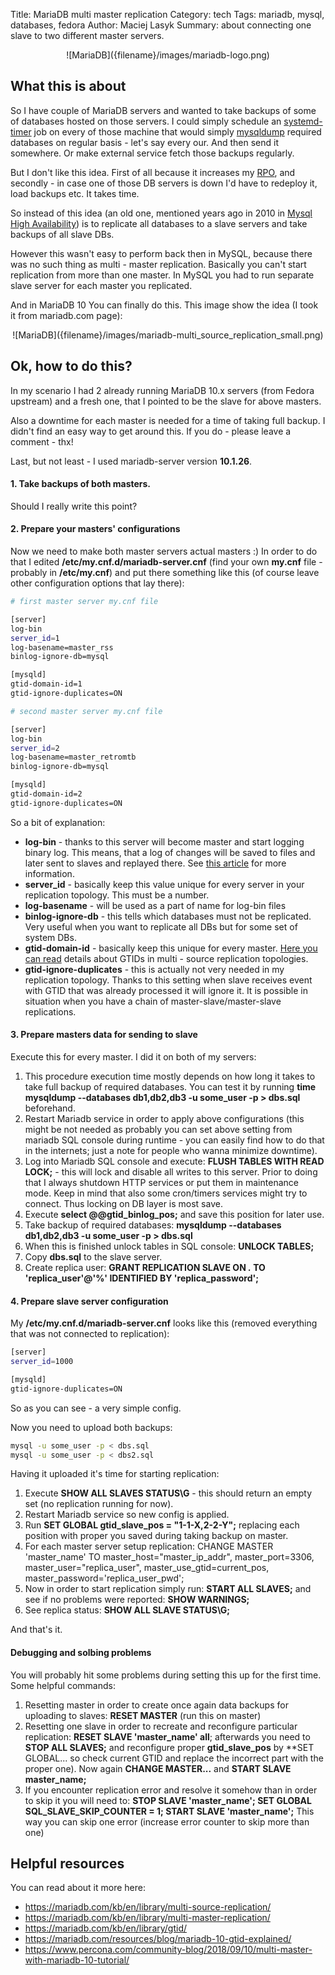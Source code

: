 Title: MariaDB multi master replication
Category: tech
Tags: mariadb, mysql, databases, fedora
Author: Maciej Lasyk
Summary: about connecting one slave to two different master servers.

<center>![MariaDB]({filename}/images/mariadb-logo.png)</center>

## What this is about ##

So I have couple of MariaDB servers and wanted to take backups of some of 
databases hosted on those servers. I could simply schedule an [systemd-timer](https://www.freedesktop.org/software/systemd/man/systemd.timer.html)
job on every of those machine that would simply [mysqldump](https://mariadb.com/kb/en/library/mysqldump/)
required databases on regular basis - let's say every our. And then send it
somewhere. Or make external service fetch those backups regularly.

But I don't like this idea. First of all because it increases my [RPO](https://www.druva.com/blog/understanding-rpo-and-rto/),
and secondly - in case one of those DB servers is down I'd have to redeploy it,
load backups etc. It takes time.

So instead of this idea (an old one, mentioned years ago in 2010 in [Mysql High Availability](http://shop.oreilly.com/product/9780596807290.do))
is to replicate all databases to a slave servers and take backups of all slave
DBs.

However this wasn't easy to perform back then in MySQL, because there was no
such thing as multi - master replication. Basically you can't start replication
from more than one master. In MySQL you had to run separate slave server for 
each master you replicated.

And in MariaDB 10 You can finally do this. This image show the idea (I took it 
from mariadb.com page):

<center>![MariaDB]({filename}/images/mariadb-multi_source_replication_small.png)</center>

## Ok, how to do this? ##

In my scenario I had 2 already running MariaDB 10.x servers (from Fedora 
upstream) and a fresh one, that I pointed to be the slave for above masters.

Also a downtime for each master is needed for a time of taking full backup. I
didn't find an easy way to get around this. If you do - please leave a 
comment - thx!

Last, but not least - I used mariadb-server version **10.1.26**.

#### 1. Take backups of both masters.

Should I really write this point?

#### 2. Prepare your masters' configurations

Now we need to make both master servers actual masters :) In order to do that
I edited **/etc/my.cnf.d/mariadb-server.cnf** (find your own **my.cnf** file - 
probably in **/etc/my.cnf**) and put there something like this (of course leave
other configuration options that lay there):

```bash
# first master server my.cnf file

[server]
log-bin
server_id=1
log-basename=master_rss
binlog-ignore-db=mysql

[mysqld]
gtid-domain-id=1
gtid-ignore-duplicates=ON
```

```bash
# second master server my.cnf file

[server]
log-bin
server_id=2
log-basename=master_retromtb
binlog-ignore-db=mysql

[mysqld]
gtid-domain-id=2
gtid-ignore-duplicates=ON
```

So a bit of explanation:

- **log-bin** - thanks to this server will become master and start logging 
binary log. This means, that a log of changes will be saved to files and later
sent to slaves and replayed there. See [this article](https://mariadb.com/kb/en/library/activating-the-binary-log/)
for more information.
- **server_id** - basically keep this value unique for every server in your
replication topology. This must be a number.
- **log-basename** - will be used as a part of name for log-bin files
- **binlog-ignore-db** - this tells which databases must not be replicated. 
Very useful when you want to replicate all DBs but for some set of system DBs.
- **gtid-domain-id** - basically keep this unique for every master. [Here you 
can read](https://mariadb.com/kb/en/library/gtid/#use-with-multi-source-replication-and-other-multi-master-setups) 
details about GTIDs in multi - source replication topologies.
- **gtid-ignore-duplicates** - this is actually not very needed in my 
replication topology. Thanks to this setting when slave receives event with 
GTID that was already processed it will ignore it. It is possible in situation
when you have a chain of master-slave/master-slave replications.

#### 3. Prepare masters data for sending to slave

Execute this for every master. I did it on both of my servers:

1. This procedure execution time mostly depends on how long it takes to take
full backup of required databases. You can test it by running **time mysqldump --databases db1,db2,db3 -u some_user -p > dbs.sql**
beforehand.
1. Restart Mariadb service in order to apply above configurations (this might 
be not needed as probably you can set above setting from mariadb SQL console 
during runtime - you can easily find how to do that in the internets; just a 
note for people who wanna minimize downtime).
1. Log into Mariadb SQL console and execute: **FLUSH TABLES WITH READ LOCK;** -
this will lock and disable all writes to this server. Prior to doing that I
always shutdown HTTP services or put them in maintenance mode. Keep in mind 
that also some cron/timers services might try to connect. Thus locking on DB
layer is most save.
1. Execute **select @@gtid_binlog_pos;** and save this position for later use.
1. Take backup of required databases: **mysqldump --databases db1,db2,db3 -u some_user -p > dbs.sql**
1. When this is finished unlock tables in SQL console: **UNLOCK TABLES;**
1. Copy **dbs.sql** to the slave server.
1. Create replica user: **GRANT REPLICATION SLAVE ON *.* TO 'replica_user'@'%' IDENTIFIED BY 'replica_password';**

#### 4. Prepare slave server configuration

My **/etc/my.cnf.d/mariadb-server.cnf** looks like this (removed everything
that was not connected to replication):

```bash
[server]
server_id=1000

[mysqld]
gtid-ignore-duplicates=ON
```

So as you can see - a very simple config.

Now you need to upload both backups:

```bash
mysql -u some_user -p < dbs.sql
mysql -u some_user -p < dbs2.sql
```

Having it uploaded it's time for starting replication:

1. Execute **SHOW ALL SLAVES STATUS\G** - this should return an empty set (no
replication running for now).
1. Restart Mariadb service so new config is applied.
1. Run **SET GLOBAL gtid_slave_pos = "1-1-X,2-2-Y";** replacing each position 
with proper you saved during taking backup on master.
1. For each master server setup replication: CHANGE MASTER 'master_name' 
TO master_host="master_ip_addr", master_port=3306, master_user="replica_user", 
master_use_gtid=current_pos, master_password='replica_user_pwd';
1. Now in order to start replication simply run: **START ALL SLAVES;** and
see if no problems were reported: **SHOW WARNINGS;**
1. See replica status: **SHOW ALL SLAVE STATUS\G;**

And that's it.

#### Debugging and solbing problems

You will probably hit some problems during setting this up for the first time.
Some helpful commands:

1. Resetting master in order to create once again data backups for uploading
to slaves: **RESET MASTER** (run this on master)
1. Resetting one slave in order to recreate and reconfigure particular 
replication: **RESET SLAVE 'master_name' all**; afterwards you need to
**STOP ALL SLAVES;** and reconfigure proper **gtid_slave_pos** by **SET GLOBAL...
so check current GTID and replace the incorrect part with the proper one). Now 
again **CHANGE MASTER...** and **START SLAVE master_name;**
1. If you encounter replication error and resolve it somehow than in order to 
skip it you will need to: **STOP SLAVE 'master_name'; SET GLOBAL SQL_SLAVE_SKIP_COUNTER = 1; START SLAVE 'master_name';**
This way you can skip one error (increase error counter to skip more than one)
 
## Helpful resources ##

You can read about it more here:

- <https://mariadb.com/kb/en/library/multi-source-replication/>
- <https://mariadb.com/kb/en/library/multi-master-replication/>
- <https://mariadb.com/kb/en/library/gtid/>
- <https://mariadb.com/resources/blog/mariadb-10-gtid-explained/>
- <https://www.percona.com/community-blog/2018/09/10/multi-master-with-mariadb-10-tutorial/>
